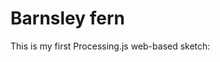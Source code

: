  <head>
   <title>Barnsley fern</title>
   <script src="processing.min.js"></script>
 </head>
 <body>
   <h1>Barnsley fern</h1>
   <p>This is my first  Processing.js web-based sketch:</p>
   <canvas data-processing-sources="barnsley_fern.pde"></canvas>
 </body>
